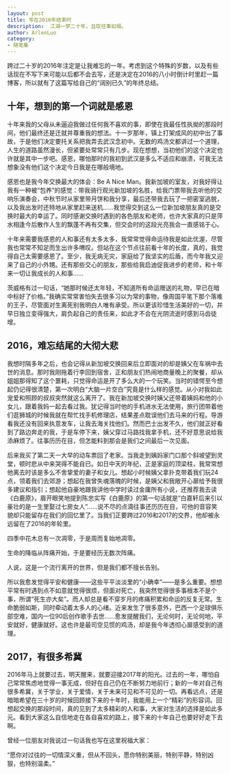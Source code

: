 ```yaml
---
layout: post
title: 写在2016年结束时
description:  江湖一梦二十年，且叹往事如烟。
author: ArlenLuo
category:
- 随笔集
---
```


跨过二十岁的2016年注定是让我难忘的一年。考虑到这个特殊的岁数，以及有些话现在不写下来可能以后都不会去写，还是决定在2016的八小时倒计时里赶一篇博客，所以就有了这篇写给自己的“阔别已久”的年终总结。

## 十年，想到的第一个词就是感恩

十年来我的父母从未逼迫我做过任何我不喜欢的事，即使在我最任性执拗的那段时间，他们最终还是迁就并尊重我的想法。十一岁那年，镇上打架成风的初中出了事故，于是他们决定要托关系把我弄去武汉念初中。无数的鸡汤文都讲过一个道理，人生的道路虽然漫长，但紧要处常常只有几步。现在想想，当初他们的这个决定也许就是其中一步吧。感恩，哪怕那时的我初到武汉是多么不适应和崩溃，可我无法想象没有他们这个决定今日我是在哪般境地。

感恩也是我今年交换最大的体会：Be A Nice Man。我新加坡的室友，对我好得让我有一种被“包养”的感觉：带我骑行观光新加坡的名胜，给我门票带我去听他的交响乐演奏会，中秋节时从家里带月饼和我分享，最后还带我去玩了一把密室逃脱，以及我出发时还特地从家里赶来送机……我觉得交到这么一位新加坡朋友真的是交换时最大的幸运了。同时感谢交换时遇到的各色朋友和老师，也许大家真的只是萍水相逢今后散作人生的飘蓬不再有交集，但交会时的这段光亮我会一直感铭于心。

十年来需要我感恩的人和事还有太多太多，我常常觉得命运待我是如此优渥，尽管我也常常不知足而生出许多喟叹。但站在这个节点往前看十年的长度，真的，我觉得自己太需要感恩了。至少，我无病无灾，家庭给了我坚实的后盾，而今年我又迎来了自己的小外甥。还有那些交心的朋友，那些给我启迪促我进步的老师，和十年来一切让我成长的人和事……

茨威格有过一句话，“她那时候还太年轻，不知道所有命运赠送的礼物，早已在暗中标好了价格。”我确实常常害怕失去很多习以为常的事物，像周国平笔下那个落难的王子，尽管面对生离死别我明白人唯有承受。所以更该珍惜生活美好的一切，并早日独立变得强大，肩负起自己的责任来，如此才不会在光阴流逝时感到马齿徒增。

## 2016，难忘结尾的大彻大悲

我想时隔多年之后，也会记得从新加坡交换回来后立即面对的却是姨父在车祸中去世的消息。那时我刚拖着行李回到宿舍，正和朋友们热闹地商量晚上的聚餐，却从姐姐那得知了这个噩耗，只觉得命运是开了多么大的一个玩笑。当时的错愕至今想起仍记得很清楚，第一次明白“大脑一片空白”究竟是什么样的感觉。从小对我如此宠爱和照顾的叔叔突然就这么离开了。我在新加坡交换时姨父还带着姨妈和他的小女儿，跟着我妈一起去看过我。犹记得当时他的手机进水无法使用，旅行团带着他们逛狮城的时候我就在帮忙找手机修理店，结果差点耽误他们去马来的行程。导游看我还没有回来执意发车，让我去海关找他们。然而巴士出发不久，他们就正好看到了路边奔走的我，于是车停下来，姨父穿过马路找我拿手机，还不好意思说给我添麻烦了。往事历历在目，但怎能料到那会是我们之间最后一次见面。

后来我买了第二天一大早的动车票回了老家。当我走到姨妈家门口那个斜坡望到灵堂，顿时悲从中来哭得不能自已。如日中天的年纪，正是家庭的顶梁柱，我常常想他离去时该是多么不舍挚爱的妻子和女儿。想起小时候姨父拿扑克带着我们玩24点，领着我们去郊游；想起在我曾失魂落魄的时候，是姨父和我敞开心扉给予我很多建议和指引；想起他自豪地跟我讲他中学时读过金庸所有小说，还推荐我去读《白鹿原》，眉开眼笑地提到陈忠实写《白鹿原》的第一句话就是“白嘉轩后来引以豪壮的是一生里娶过七房女人”……说不尽的点滴往事还历历在目，可他的音容笑貌却只能留存在我们的回忆里了。当我们正要跨过2016和2017的交界，他却被永远留在了2016的年轮里。

四季中花木总有一次凋零，于是周而复始地凋零。

生命的降临从阵痛开始，于是要经历无数次阵痛。

人说，这是一个流行离开的世界，但是我们都不擅长告别。

所以我愈发觉得平安和健康——这些平平淡淡里的“小确幸”——是多么重要。想想平常有时遇到点不如意就觉得很烦，但面对死亡，我突然觉得很多事根本不是个事，所谓“死生亦大矣”。而人却总是看不穿岁月的疼痛积累和命运的反复无常。生命脆弱如斯，同时牵动着太多人的心绪。近来发生了很多意外，巴西一个足球俱乐部空难，国内一位90后创作歌手去世……愈发提醒我们，无论何时，无论何地，平安就好，健康就好。这也许是最司空见惯的鸡汤，却是我今年透彻心扉感受到的道理。

## 2017，有很多希冀

2016年马上就要过去，明天醒来，就要迎接2017年的阳光。过去的一年，哪怕自己常常焦虑地觉得一事无成，但好在自己仍在不断努力地前行；新的一年对自己有很多希冀，关于学业，关于爱情，关于未来可见和不可见的一切。再看远点，还是暗暗希望在三十岁的时候回顾接下来的十年时，我能用上一个“精彩”的形容词。回想起交换的那段时间，真的见到了太多精彩的人和事，大家对生活的选择是如此多元。看到大家这么自信地走在各自喜欢的路上，接下来的十年自己也要好好走下去啊。

曾经一位朋友对我说过一句话我也写在这里祝福大家：

“愿你对过往的一切情深义重，但从不回头，愿你特别美丽，特别平静，特别凶狠，也特别温柔。”